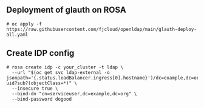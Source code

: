 ## Deployment of glauth on ROSA

```shell
# oc apply -f https://raw.githubusercontent.com/fjcloud/openldap/main/glauth-deploy-all.yaml
```

## Create IDP config

```shell
# rosa create idp -c your_cluster -t ldap \
  --url "$(oc get svc ldap-external -o jsonpath='{.status.loadBalancer.ingress[0].hostname}')/dc=example,dc=org?uid?sub?(objectClass=*)" \
  --insecure true \
  --bind-dn "cn=serviceuser,dc=example,dc=org" \
  --bind-password dogood
```
